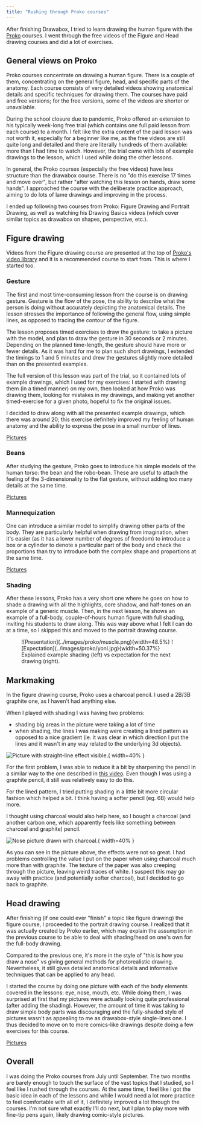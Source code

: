 ```yaml
---
title: "Rushing through Proko courses"
---
```

After finishing Drawabox, I tried to learn drawing the human figure with the [Proko](https://proko.com) courses. I went through the free videos of the Figure and Head drawing courses and did a lot of exercises.

## General views on Proko
Proko courses concentrate on drawing a human figure. There is a couple of them, concentrating on the general figure, head, and specific parts of the anatomy. Each course consists of very detailed videos showing anatomical details and specific techniques for drawing them. The courses have paid and free versions; for the free versions, some of the videos are shorter or unavailable. 

During the school closure due to pandemic, Proko offered an extension to his typically week-long free trial (which contains one full paid lesson from each course) to a month. I felt like the extra content of the paid lesson was not worth it, especially for a beginner like me, as the free videos are still quite long and detailed and there are literally hundreds of them available: more than I had time to watch. However, the trial came with lots of example drawings to the lesson, which I used while doing the other lessons.

In general, the Proko courses (especially the free videos) have less structure than the drawabox course. There is no "do this exercise 17 times and move over", but rather "after watching this lesson on hands, draw some hands". I approached the course with the deliberate practice approach, aiming to do lots of lame drawings and improving in the process.

I ended up following two courses from Proko: Figure Drawing and Portrait Drawing, as well as watching his Drawing Basics videos (which cover similar topics as drawabox on shapes, perspective, etc.).

## Figure drawing

Videos from the Figure drawing course are presented at the top of [Proko's video library](https://www.proko.com/library) and it is a recommended course to start from. This is where I started too.

### Gesture

The first and most time-consuming lesson from the course is on drawing gesture. Gesture is the flow of the pose, the ability to describe what the person is doing without accurately depicting the anatomical details. The lesson stresses the importance of following the general flow, using simple lines, as opposed to tracing the contour of the figure.

The lesson proposes timed exercises to draw the gesture: to take a picture with the model, and plan to draw the gesture in 30 seconds or 2 minutes. Depending on the planned time-length, the gesture should have more or fewer details. As it was hard for me to plan such short drawings, I extended the timings to 1 and 5 minutes and drew the gestures slightly more detailed than on the presented examples.

The full version of this lesson was part of the trial, so it contained lots of example drawings, which I used for my exercises: I started with drawing them (in a timed manner) on my own, then looked at how Proko was drawing them, looking for mistakes in my drawings, and making yet another timed-exercise for a given photo, hopeful to fix the original issues.

I decided to draw along with all the presented example drawings, which there was around 20; this exercise definitely improved my feeling of human anatomy and the ability to express the pose in a small number of lines.

<a href="../images/proko/gesture/simple/A.jpg" target="_blank">Pictures<img data-bilderrahmen="gesture"/></a>

### Beans

After studying the gesture, Proko goes to introduce his simple models of the human torso: the bean and the robo-bean. These are 
useful to attach the feeling of the 3-dimensionality to the flat gesture, without adding too many details at the same time.

<a href="../images/proko/bean/A.jpg" target="_blank">Pictures<img data-bilderrahmen="beans"/></a>

### Mannequization
One can introduce a similar model to simplify drawing other parts of the body. They are particularly helpful when drawing from imagination, when it's easier (as it has a lower number of degrees of freedom) to introduce a box or a cylinder to denote a particular part of the body and check the proportions than try to introduce both the complex shape and proportions at the same time.

<a href="../images/proko/mannequin/A.jpg" target="_blank">Pictures<img data-bilderrahmen="mannequin"/></a>

### Shading
After these lessons, Proko has a very short one where he goes on how to shade a drawing with all the highlights, core shadow, and half-tones on an example of a generic muscle. Then, in the next lesson, he shows an example of a full-body, couple-of-hours human figure with full shading, inviting his students to draw along. This was way above what I felt I can do at a time, so I skipped this and moved to the portrait drawing course.

<figure>
![Presentation](../images/proko/muscle.png){width=48.5%}
![Expectation](../images/proko/yoni.jpg){width=50.37%}
<figcaption>Explained example shading (left) vs expectation for the next drawing (right).</figcaption>
</figure>

## Markmaking
In the figure drawing course, Proko uses a charcoal pencil. I used a 2B/3B graphite one, as I haven't had anything else.

When I played with shading I was having two problems:
- shading big areas in the picture were taking a lot of time
- when shading, the lines I was making were creating a lined pattern as opposed to a nice gradient (ie. it was clear in which direction I put the lines and it wasn't in any way related to the underlying 3d objects).

![Picture with straight-line effect visible.](../images/proko/shading.jpg){ width=40% }

For the first problem, I was able to reduce it a bit by sharpening the pencil in a similar way to the one described in [this video](https://www.proko.com/drawing-supplies-i-use-in-my-videos/#.X2cYsXWYVTY). Even though I was using a graphite pencil, it still was relatively easy to do this.

For the lined pattern, I tried putting shading in a little bit more circular fashion which helped a bit. I think having a softer pencil (eg. 6B) would help more.

I thought using charcoal would also help here, so I bought a charcoal (and another carbon one, which apparently feels like something between charcoal and graphite) pencil. 

![Nose picture drawn with charcoal.](../images/proko/charcoal.jpg){ width=40% }

As you can see in the picture above, the effects were not so great. I had problems controlling the value I put on the paper when using charcoal much more than with graphite. The texture of the paper was also creeping through the picture, leaving weird traces of white. I suspect this may go away with practice (and potentially softer charcoal), but I decided to go back to graphite.

## Head drawing
After finishing (if one could ever "finish" a topic like figure drawing) the figure course, I proceeded to the portrait drawing course. I realized that it was actually created by Proko earlier, which may explain the assumption in the previous course to be able to deal with shading/head on one's own for the full-body drawing.

Compared to the previous one, it's more in the style of "this is how you draw a nose" vs giving general methods for photorealistic drawing. Nevertheless, it still gives detailed anatomical details and informative techniques that can be applied to any head.

I started the course by doing one picture with each of the body elements covered in the lessons: eye, nose, mouth, etc. While doing them, I was surprised at first that my pictures were actually looking quite professional (after adding the shading). However, the amount of time it was taking to draw simple body parts was discouraging and the fully-shaded style of pictures wasn't as appealing to me as drawabox-style single-lines one. I thus decided to move on to more comics-like drawings despite doing a few exercises for this course.

<a href="../images/proko/head/A.jpg" target="_blank">Pictures<img data-bilderrahmen="head"/></a>

## Overall
I was doing the Proko courses from July until September. The two months are barely enough to touch the surface of the vast topics that I studied, so I feel like I rushed through the courses. At the same time, I feel like I got the basic idea in each of the lessons and while I would need a lot more practice to feel comfortable with all of it, I definitely improved a lot through the courses. I'm not sure what exactly I'll do next, but I plan to play more with fine-tip pens again, likely drawing comic-style pictures.

<a href="../images/proko/gesture/simple/B.jpg" target="_blank"><img data-bilderrahmen="gesture"/></a><a href="../images/proko/gesture/simple/C.jpg" target="_blank"><img data-bilderrahmen="gesture"/></a><a href="../images/proko/gesture/simple/D.jpg" target="_blank"><img data-bilderrahmen="gesture"/></a><a href="../images/proko/gesture/simple/E.jpg" target="_blank"><img data-bilderrahmen="gesture"/></a><a href="../images/proko/gesture/simple/F.jpg" target="_blank"><img data-bilderrahmen="gesture"/></a><a href="../images/proko/gesture/full/A.jpg" target="_blank"><img data-bilderrahmen="gesture"/></a><a href="../images/proko/gesture/full/B.jpg" target="_blank"><img data-bilderrahmen="gesture"/></a><a href="../images/proko/gesture/full/C.jpg" target="_blank"><img data-bilderrahmen="gesture"/></a><a href="../images/proko/gesture/full/D.jpg" target="_blank"><img data-bilderrahmen="gesture"/></a><a href="../images/proko/gesture/full/E.jpg" target="_blank"><img data-bilderrahmen="gesture"/></a><a href="../images/proko/gesture/full/F.jpg" target="_blank"><img data-bilderrahmen="gesture"/></a><a href="../images/proko/gesture/full/G.jpg" target="_blank"><img data-bilderrahmen="gesture"/></a><a href="../images/proko/gesture/full/H.jpg" target="_blank"><img data-bilderrahmen="gesture"/></a><a href="../images/proko/gesture/full/I.jpg" target="_blank"><img data-bilderrahmen="gesture"/></a><a href="../images/proko/gesture/full/J.jpg" target="_blank"><img data-bilderrahmen="gesture"/></a><a href="../images/proko/gesture/full/K.jpg" target="_blank"><img data-bilderrahmen="gesture"/></a><a href="../images/proko/gesture/full/L.jpg" target="_blank"><img data-bilderrahmen="gesture"/></a><a href="../images/proko/gesture/full/M.jpg" target="_blank"><img data-bilderrahmen="gesture"/></a><a href="../images/proko/gesture/full/N.jpg" target="_blank"><img data-bilderrahmen="gesture"/></a><a href="../images/proko/gesture/full/O.jpg" target="_blank"><img data-bilderrahmen="gesture"/></a><a href="../images/proko/gesture/full/P.jpg" target="_blank"><img data-bilderrahmen="gesture"/></a><a href="../images/proko/gesture/full/Q.jpg" target="_blank"><img data-bilderrahmen="gesture"/></a><a href="../images/proko/gesture/full/R.jpg" target="_blank"><img data-bilderrahmen="gesture"/></a><a href="../images/proko/gesture/full/S.jpg" target="_blank"><img data-bilderrahmen="gesture"/></a><a href="../images/proko/gesture/full/T.jpg" target="_blank"><img data-bilderrahmen="gesture"/></a><a href="../images/proko/gesture/full/U.jpg" target="_blank"><img data-bilderrahmen="gesture"/></a><a href="../images/proko/gesture/full/V.jpg" target="_blank"><img data-bilderrahmen="gesture"/></a><a href="../images/proko/gesture/full/W.jpg" target="_blank"><img data-bilderrahmen="gesture"/></a><a href="../images/proko/gesture/full/X.jpg" target="_blank"><img data-bilderrahmen="gesture"/></a><a href="../images/proko/gesture/full/Y.jpg" target="_blank"><img data-bilderrahmen="gesture"/></a><a href="../images/proko/gesture/full/Z.jpg" target="_blank"><img data-bilderrahmen="gesture"/></a><a href="../images/proko/gesture/full/Z.jpg" target="_blank"><img data-bilderrahmen="gesture"/></a><a href="../images/proko/gesture/full/Z1.jpg" target="_blank"><img data-bilderrahmen="gesture"/></a><a href="../images/proko/gesture/full/Z2.jpg" target="_blank"><img data-bilderrahmen="gesture"/></a><a href="../images/proko/gesture/full/Z3.jpg" target="_blank"><img data-bilderrahmen="gesture"/></a><a href="../images/proko/gesture/full/Z4.jpg" target="_blank"><img data-bilderrahmen="gesture"/></a><a href="../images/proko/gesture/full/Z5.jpg" target="_blank"><img data-bilderrahmen="gesture"/></a>

<a href="../images/proko/bean/B.jpg" target="_blank"><img data-bilderrahmen="beans"/></a><a href="../images/proko/bean/C.jpg" target="_blank"><img data-bilderrahmen="beans"/></a><a href="../images/proko/bean/D.jpg" target="_blank"><img data-bilderrahmen="beans"/></a><a href="../images/proko/bean/E.jpg" target="_blank"><img data-bilderrahmen="beans"/></a><a href="../images/proko/bean/F.jpg" target="_blank"><img data-bilderrahmen="beans"/></a><a href="../images/proko/robobean/A.jpg" target="_blank"><img data-bilderrahmen="beans"/></a><a href="../images/proko/robobean/B.jpg" target="_blank"><img data-bilderrahmen="beans"/></a><a href="../images/proko/robobean/C.jpg" target="_blank"><img data-bilderrahmen="beans"/></a><a href="../images/proko/robobean/D.jpg" target="_blank"><img data-bilderrahmen="beans"/></a><a href="../images/proko/mannequin/B.jpg" target="_blank"><img data-bilderrahmen="mannequin"/></a><a href="../images/proko/mannequin/C.jpg" target="_blank"><img data-bilderrahmen="mannequin"/></a><a href="../images/proko/mannequin/D.jpg" target="_blank"><img data-bilderrahmen="mannequin"/></a><a href="../images/proko/mannequin/E.jpg" target="_blank"><img data-bilderrahmen="mannequin"/></a><a href="../images/proko/mannequin/F.jpg" target="_blank"><img data-bilderrahmen="mannequin"/></a>

<a href="../images/proko/head/B.jpg" target="_blank"><img data-bilderrahmen="head"/></a><a href="../images/proko/head/C.jpg" target="_blank"><img data-bilderrahmen="head"/></a><a href="../images/proko/head/D.jpg" target="_blank"><img data-bilderrahmen="head"/></a><a href="../images/proko/head/E.jpg" target="_blank"><img data-bilderrahmen="head"/></a>
